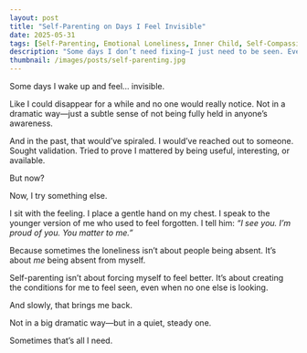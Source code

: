 ```yaml
---
layout: post
title: "Self-Parenting on Days I Feel Invisible"
date: 2025-05-31
tags: [Self-Parenting, Emotional Loneliness, Inner Child, Self-Compassion, Visibility]
description: "Some days I don’t need fixing—I just need to be seen. Even by me."
thumbnail: /images/posts/self-parenting.jpg
---
```


Some days I wake up and feel… invisible.

Like I could disappear for a while and no one would really notice. Not in a dramatic way—just a subtle sense of not being fully held in anyone’s awareness.

And in the past, that would’ve spiraled. I would’ve reached out to someone. Sought validation. Tried to prove I mattered by being useful, interesting, or available.

But now?

Now, I try something else.

I sit with the feeling. I place a gentle hand on my chest. I speak to the younger version of me who used to feel forgotten. I tell him: *“I see you. I’m proud of you. You matter to me.”*

Because sometimes the loneliness isn’t about people being absent. It’s about *me* being absent from myself.

Self-parenting isn’t about forcing myself to feel better. It’s about creating the conditions for me to feel seen, even when no one else is looking.

And slowly, that brings me back.

Not in a big dramatic way—but in a quiet, steady one.

Sometimes that’s all I need.
